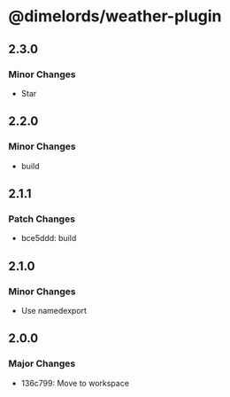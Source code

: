 # @dimelords/weather-plugin

## 2.3.0

### Minor Changes

- Star

## 2.2.0

### Minor Changes

- build

## 2.1.1

### Patch Changes

- bce5ddd: build

## 2.1.0

### Minor Changes

- Use namedexport

## 2.0.0

### Major Changes

- 136c799: Move to workspace
